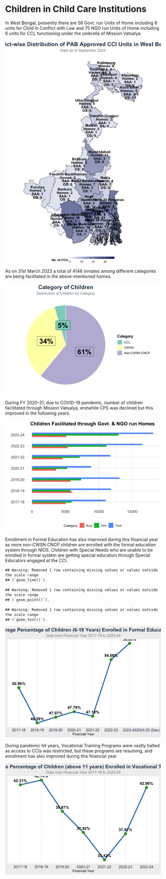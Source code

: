 Children in Child Care Institutions
================

In West Bengal, presently there are 56 Govt. run Units of Home including
8 units for Child in Conflict with Law and 75 NGO run Units of Home
including 6 units for CCL functioning under the umbrella of Mission
Vatsalya.

![](AnnualReport_FactSheet_files/figure-gfm/unnamed-chunk-1-1.png)<!-- -->

As on 31st March 2023 a total of 4148 inmates among different categories
are being facilitated in the above-mentioned homes.

![](AnnualReport_FactSheet_files/figure-gfm/unnamed-chunk-2-1.png)<!-- -->

During FY 2020-21, due to COVID-19 pandemic, number of children
facilitated through Mission Vatsalya, erstwhile CPS was declined but
this improved in the following years.

![](AnnualReport_FactSheet_files/figure-gfm/unnamed-chunk-3-1.png)<!-- -->

Enrollment in Formal Education has also improved during this financial
year as more non-CWSN CNCP children are enrolled with the formal
education system through NIOS. Children with Special Needs who are
unable to be enrolled in formal system are getting special education
through Special Educators engaged at the CCI.

    ## Warning: Removed 1 row containing missing values or values outside the scale range
    ## (`geom_line()`).

    ## Warning: Removed 1 row containing missing values or values outside the scale range
    ## (`geom_point()`).

    ## Warning: Removed 1 row containing missing values or values outside the scale range
    ## (`geom_text()`).

![](AnnualReport_FactSheet_files/figure-gfm/unnamed-chunk-4-1.png)<!-- -->

During pandemic hit years, Vocational Training Programs were vastly
halted as access to CCIs was restricted, but these programs are
resuming, and enrollment has also improved during this financial year.

![](AnnualReport_FactSheet_files/figure-gfm/unnamed-chunk-5-1.png)<!-- -->
